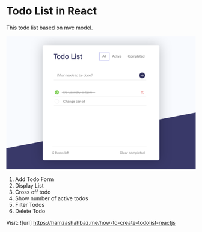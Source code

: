 # Todo List in React
This todo list based on mvc model.

![Screenshot](screenshot.png)

1. Add Todo Form
2. Display List
3. Cross off todo
4. Show number of active todos
5. Filter Todos
6. Delete Todo


Visit: ![url] https://hamzashahbaz.me/how-to-create-todolist-reactjs
